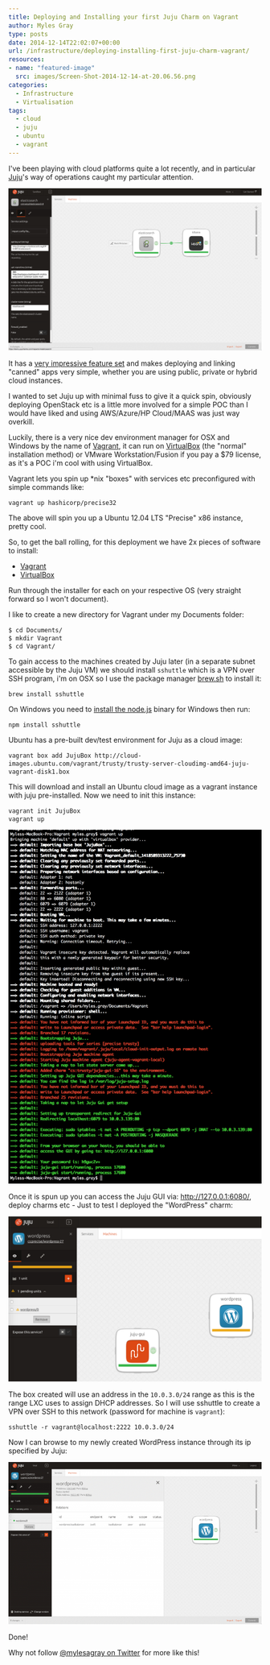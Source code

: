 ```yaml
---
title: Deploying and Installing your first Juju Charm on Vagrant
author: Myles Gray
type: posts
date: 2014-12-14T22:02:07+00:00
url: /infrastructure/deploying-installing-first-juju-charm-vagrant/
resources:
- name: "featured-image"
  src: images/Screen-Shot-2014-12-14-at-20.06.56.png
categories:
  - Infrastructure
  - Virtualisation
tags:
  - cloud
  - juju
  - ubuntu
  - vagrant
---
```


I've been playing with cloud platforms quite a lot recently, and in particular [Juju][1]'s way of operations caught my particular attention.<!--more-->

![Juju Interface][2] 

It has a [very impressive feature set][3] and makes deploying and linking "canned" apps very simple, whether you are using public, private or hybrid cloud instances.

I wanted to set Juju up with minimal fuss to give it a quick spin, obviously deploying OpenStack etc is a little more involved for a simple POC than I would have liked and using AWS/Azure/HP Cloud/MAAS was just way overkill.

Luckily, there is a very nice dev environment manager for OSX and Windows by the name of [Vagrant][4], it can run on [VirtualBox][5] (the "normal" installation method) or VMware Workstation/Fusion if you pay a $79 license, as it's a POC i'm cool with using VirtualBox.

Vagrant lets you spin up *nix "boxes" with services etc preconfigured with simple commands like:

    vagrant up hashicorp/precise32
    

The above will spin you up a Ubuntu 12.04 LTS "Precise" x86 instance, pretty cool.

So, to get the ball rolling, for this deployment we have 2x pieces of software to install:

  * [Vagrant][6]
  * [VirtualBox][5]

Run through the installer for each on your respective OS (very straight forward so I won't document).

I like to create a new directory for Vagrant under my Documents folder:

    $ cd Documents/
    $ mkdir Vagrant
    $ cd Vagrant/ 
    

To gain access to the machines created by Juju later (in a separate subnet accessible by the Juju VM) we should install `sshuttle` which is a VPN over SSH program, i'm on OSX so I use the package manager [brew.sh][7] to install it:

    brew install sshuttle
    

On Windows you need to [install the node.js][8] binary for Windows then run:

    npm install sshuttle
    

Ubuntu has a pre-built dev/test environment for Juju as a cloud image:

    vagrant box add JujuBox http://cloud-images.ubuntu.com/vagrant/trusty/trusty-server-cloudimg-amd64-juju-vagrant-disk1.box
    

This will download and install an Ubuntu cloud image as a vagrant instance with juju pre-installed. Now we need to init this instance:

    vagrant init JujuBox
    vagrant up
    

![Vagrant Init][9] 

Once it is spun up you can access the Juju GUI via: <http://127.0.0.1:6080/>, deploy charms etc - Just to test I deployed the "WordPress" charm:

![Wordpress Juju Charm][10] 

The box created will use an address in the `10.0.3.0/24` range as this is the range LXC uses to assign DHCP addresses. So I will use sshuttle to create a VPN over SSH to this network (password for machine is `vagrant`):

    sshuttle -r vagrant@localhost:2222 10.0.3.0/24
    

Now I can browse to my newly created WordPress instance through its ip specified by Juju:

![Juju WordPress Deployed][11] 

Done!

Why not follow [@mylesagray on Twitter][12] for more like this!

 [1]: https://juju.ubuntu.com/
 [2]: images/Screen-Shot-2014-12-14-at-20.06.56.png
 [3]: https://juju.ubuntu.com/features/
 [4]: https://www.vagrantup.com/
 [5]: https://www.virtualbox.org/wiki/Downloads
 [6]: https://www.vagrantup.com/downloads.html
 [7]: http://brew.sh
 [8]: http://nodejs.org/download/
 [9]: images/Screen-Shot-2014-12-14-at-20.52.58.png
 [10]: images/Screen-Shot-2014-12-14-at-21.00.58.png
 [11]: images/Screen-Shot-2014-12-14-at-21.58.51.png
 [12]: https://twitter.com/mylesagray